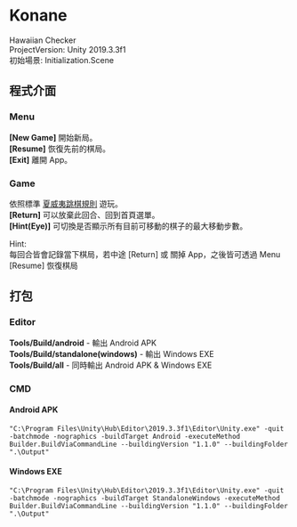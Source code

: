 # Konane
Hawaiian Checker  
ProjectVersion: Unity 2019.3.3f1  
初始場景: Initialization.Scene  

## 程式介面
### Menu
<b>[New Game]</b> 開始新局。  
<b>[Resume]</b> 恢復先前的棋局。  
<b>[Exit]</b> 離開 App。  

### Game
依照標準 [夏威夷跳棋規則](https://brainking.com/cn/GameRules?tp=94) 遊玩。  
<b>[Return]</b> 可以放棄此回合、回到首頁選單。  
<b>[Hint(Eye)]</b> 可切換是否顯示所有目前可移動的棋子的最大移動步數。  

Hint:  
每回合皆會記錄當下棋局，若中途 [Return] 或 關掉 App，之後皆可透過 Menu [Resume] 恢復棋局  

## 打包
### Editor
<b>Tools/Build/android</b> - 輸出 Android APK  
<b>Tools/Build/standalone(windows)</b> - 輸出 Windows EXE  
<b>Tools/Build/all</b> - 同時輸出 Android APK & Windows EXE  

### CMD
#### Android APK
```
"C:\Program Files\Unity\Hub\Editor\2019.3.3f1\Editor\Unity.exe" -quit -batchmode -nographics -buildTarget Android -executeMethod Builder.BuildViaCommandLine --buildingVersion "1.1.0" --buildingFolder ".\Output"
```

#### Windows EXE
```
"C:\Program Files\Unity\Hub\Editor\2019.3.3f1\Editor\Unity.exe" -quit -batchmode -nographics -buildTarget StandaloneWindows -executeMethod Builder.BuildViaCommandLine --buildingVersion "1.1.0" --buildingFolder ".\Output"
```
